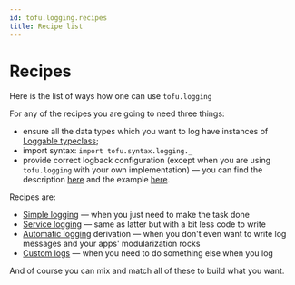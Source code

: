 ```yaml
---
id: tofu.logging.recipes
title: Recipe list
---
```


# Recipes

Here is the list of ways how one can use `tofu.logging`

For any of the recipes you are going to need three things:

- ensure all the data types which you want to log have instances
  of [Loggable typeclass](./tofu.logging.main.entities.md#typeclass-loggablea);
- import syntax: `import tofu.syntax.logging._`
- provide correct logback configuration (except when you are using `tofu.logging` with your own implementation) — you
  can find the description [here](./tofu.logging.layouts.md) and the
  example [here](https://github.com/tofu-tf/tofu/tree/examples/src/main/resources/logback.groovy).

Recipes are:

- [Simple logging](tofu.logging.recipes.simple.md) — when you just need to make the task done
- [Service logging](tofu.logging.recipes.service.md) — same as latter but with a bit less code to write
- [Automatic logging](tofu.logging.recipes.auto.md) derivation — when you don't even want to write log messages and your apps' modularization
  rocks
- [Custom logs](tofu.logging.recipes.custom.md) — when you need to do something else when you log

And of course you can mix and match all of these to build what you want.

